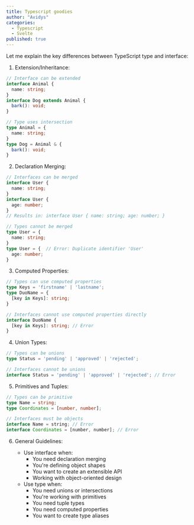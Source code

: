 ```yaml
---
title: Typescript goodies
author: "Avidys"
categories:
  - Typescript
  - Svelte
published: true
---
```


Let me explain the key differences between TypeScript type and interface:

1. Extension/Inheritance:

```ts
// Interface can be extended
interface Animal {
  name: string;
}
interface Dog extends Animal {
  bark(): void;
}

// Type uses intersection
type Animal = {
  name: string;
}
type Dog = Animal & {
  bark(): void;
}
```

2. Declaration Merging:

```ts
// Interfaces can be merged
interface User {
  name: string;
}
interface User {
  age: number;
}
// Results in: interface User { name: string; age: number; }

// Types cannot be merged
type User = {
  name: string;
}
type User = {  // Error: Duplicate identifier 'User'
  age: number;
}
```

3. Computed Properties:

```ts
// Types can use computed properties
type Keys = 'firstname' | 'lastname';
type DuoName = {
  [key in Keys]: string;
}

// Interfaces cannot use computed properties directly
interface DuoName {
  [key in Keys]: string; // Error
}
```

4. Union Types:

```ts
// Types can be unions
type Status = 'pending' | 'approved' | 'rejected';

// Interfaces cannot be unions
interface Status = 'pending' | 'approved' | 'rejected'; // Error
```

5. Primitives and Tuples:

```ts
// Types can be primitive
type Name = string;
type Coordinates = [number, number];

// Interfaces must be objects
interface Name = string; // Error
interface Coordinates = [number, number]; // Error
```

6. General Guidelines:

   - Use interface when:
        - You need declaration merging
        - You're defining object shapes
        - You want to create an extensible API
        - Working with object-oriented design
   - Use type when:
        - You need unions or intersections
        - You're working with primitives
        - You need tuple types
        - You need computed properties
        - You want to create type aliases